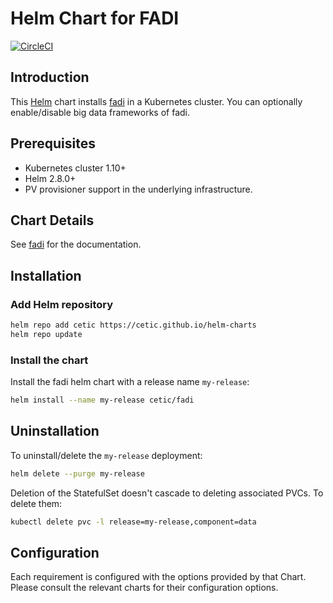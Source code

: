 # Helm Chart for FADI

[![CircleCI](https://circleci.com/gh/cetic/helm-fadi.svg?style=svg)](https://circleci.com/gh/cetic/helm-fadi/tree/master)

## Introduction

This [Helm](https://github.com/kubernetes/helm) chart installs [fadi](https://github.com/fadi) in a Kubernetes cluster.
You can optionally enable/disable big data frameworks of fadi.

## Prerequisites

- Kubernetes cluster 1.10+
- Helm 2.8.0+
- PV provisioner support in the underlying infrastructure.

## Chart Details

See [fadi](https://github.com/fadi) for the documentation.

## Installation

### Add Helm repository

```bash
helm repo add cetic https://cetic.github.io/helm-charts
helm repo update
```

### Install the chart

Install the fadi helm chart with a release name `my-release`:

```bash
helm install --name my-release cetic/fadi
```

## Uninstallation

To uninstall/delete the `my-release` deployment:

```bash
helm delete --purge my-release
```

Deletion of the StatefulSet doesn't cascade to deleting associated PVCs. To delete them:

```bash
kubectl delete pvc -l release=my-release,component=data
```

## Configuration

Each requirement is configured with the options provided by that Chart. Please consult the relevant charts for their configuration options.
